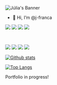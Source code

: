 <img src="https://user-images.githubusercontent.com/125469827/236677620-0c21d6ed-718f-4d90-bc9a-8232a753fec0.png" alt="Júlia's Banner">

- 👋 Hi, I’m @j-franca

![](https://img.shields.io/badge/Code-JavaScript-informational?style=flat&logo=JavaScript&color=F7DF1E)
![](https://img.shields.io/badge/Code-HTML5-informational?style=flat&logo=HTML5&color=E34F26)
![](https://img.shields.io/badge/Code-MySQL-informational?style=flat&logo=MySQL&color=336791)
![](https://img.shields.io/badge/Code-CSS3-informational?style=flat&logo=CSS3&color=003B57)

</br>

![](https://img.shields.io/badge/Tools-Figma-informational?style=flat&logo=Figma&color=F24E1E)
![](https://img.shields.io/badge/Tools-Netlify-informational?style=flat&logo=netlify&color=00C7B7)
![](https://img.shields.io/badge/Tools-Git-informational?style=flat&logo=Git&color=F05032)
![](https://img.shields.io/badge/Tools-GitHub-informational?style=flat&logo=GitHub&color=181717)

<!-- - 👀 I’m interested in ...
- 🌱 I’m currently learning ...
- 💞️ I’m looking to collaborate on ...
- 📫 How to reach me ...

<a href="https://www.linkedin.com/in/MODIFICAR/"><img align="left" src="https://raw.githubusercontent.com/j-franca/j-franca/branch/foldername/icon.svg" alt="Júlia França | LinkedIn" width="21px"/></a> -->

[![Github stats](https://github-readme-stats.vercel.app/api?username=j-franca)](https://github.com/yushi1007)

[![Top Langs](https://github-readme-stats.vercel.app/api/top-langs/?username=j-franca&layout=compact)](https://github.com/j-franca)

Portfolio in progress!


